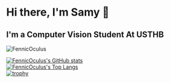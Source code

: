 # Hi there, I'm Samy 👋
## I'm a Computer Vision Student At USTHB

<!--
**FennicOculus/FennicOculus** is a ✨ _special_ ✨ repository because its `README.md` (this file) appears on your GitHub profile.

Here are some ideas to get you started:

- 🔭 I’m currently working on ...
- 🌱 I’m currently learning ...
- 👯 I’m looking to collaborate on ...
- 🤔 I’m looking for help with ...
- 💬 Ask me about ...
- 📫 How to reach me: ...
- 😄 Pronouns: ...
- ⚡ Fun fact: ...
-->
 
 <p align="left"> <img src="https://komarev.com/ghpvc/?username=FennicOculus&label=Profile%20views&color=0e75b6&style=flat" alt="FennicOculus" /> </p>  
 
[![FennicOculus's GitHub stats](https://github-readme-stats.vercel.app/api?username=FennicOculus&count_private=true&show_icons=true&theme=tokyonight&include_all_commits=true)](https://github.com/FennicOculus/FennicOculus/README.md)    
[![FennicOculus's Top Langs](https://github-readme-stats.vercel.app/api/top-langs/?username=FennicOculus&count_private=true&layout=compact&theme=tokyonight)](https://github.com/FennicOculus/FennicOculus/README.md)    
[![trophy](https://github-profile-trophy.vercel.app/?username=FennicOculus&column=3&margin-w=15&margin-h=15&theme=tokyonight)](https://github.com/FennicOculus/FennicOculus/README.md)    
